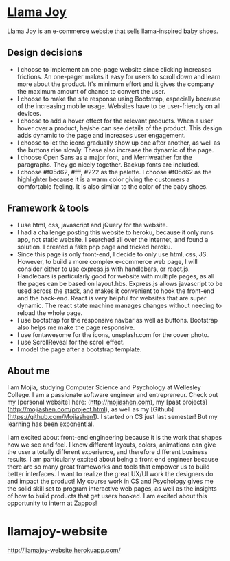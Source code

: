 # [Llama Joy](http://llamajoy-website.herokuapp.com/)

Llama Joy is an e-commerce website that sells llama-inspired baby shoes.

## Design decisions

* I choose to implement an one-page website since clicking increases frictions. An one-pager makes it easy for users to scroll down and learn more about the product. It's minimum effort and it gives the company the maximum amount of chance to convert the user.
* I choose to make the site response using Bootstrap, especially because of the increasing mobile usage. Websites have to be user-friendly on all devices.
* I choose to add a hover effect for the relevant products. When a user hover over a product, he/she can see details of the product. This design adds dynamic to the page and increases user engagement.
* I choose to let the icons gradually show up one after another, as well as the buttons rise slowly. These also increase the dynamic of the page.
* I choose Open Sans as a major font, and Merriweather for the paragraphs. They go nicely together. Backup fonts are included.
* I choose #f05d62, #fff, #222 as the palette. I choose #f05d62 as the highlighter because it is a warm color giving the customers a comfortable feeling. It is also similar to the color of the baby shoes.

## Framework & tools

* I use html, css, javascript and jQuery for the website.
* I had a challenge posting this website to heroku, because it only runs app, not static website. I searched all over the internet, and found a solution. I created a fake php page and tricked heroku.
* Since this page is only front-end, I decide to only use html, css, JS. However, to build a more complex e-commerce web page, I will consider either to use express.js with handlebars, or react.js. Handlebars is particularly good for website with multiple pages, as all the pages can be based on layout.hbs. Express.js allows javascript to be used across the stack, and makes it convenient to hook the front-end and the back-end. React is very helpful for websites that are super dynamic. The react state machine manages changes without needing to reload the whole page.
* I use bootstrap for the responsive navbar as well as buttons. Bootstrap also helps me make the page responsive.
* I use fontawesome for the icons, unsplash.com for the cover photo.
* I use ScrollReveal for the scroll effect.
* I model the page after a bootstrap template.

## About me

I am Mojia, studying Computer Science and Psychology at Wellesley College. I am a passionate software engineer and entrepreneur. Check out my [personal website] here: (http://mojiashen.com),  my [past projects] (http://mojiashen.com/project.html), as well as my [Github] (https://github.com/Mojiashen1). I started on CS just last semester! But my learning has been exponential.

I am excited about front-end engineering because it is the work that shapes how we see and feel. I know different layouts, colors, animations can give the user a totally different experience, and therefore different business results. I am particularly excited about being a front end engineer because there are so many great frameworks and tools that empower us to build better interfaces. I want to realize the great UX/UI work the designers do and impact the product! My course work in CS and Psychology gives me the solid skill set to program interactive web pages, as well as the insights of how to build products that get users hooked. I am excited about this opportunity to intern at Zappos!

# llamajoy-website
http://llamajoy-website.herokuapp.com/
